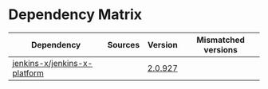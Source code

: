 # Dependency Matrix

Dependency | Sources | Version | Mismatched versions
---------- | ------- | ------- | -------------------
[jenkins-x/jenkins-x-platform](https://github.com/jenkins-x/jenkins-x-platform) |  | [2.0.927](https://github.com/jenkins-x/jenkins-x-platform/releases/tag/v2.0.927) | 
